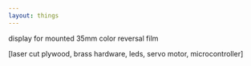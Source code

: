 ```yaml
---
layout: things
---
```


display for mounted 35mm color reversal film

[laser cut plywood, brass hardware, leds, servo motor, microcontroller]